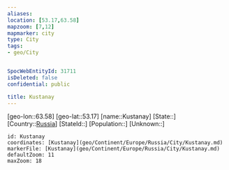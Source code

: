 ```yaml
---
aliases: 
location: [53.17,63.58]
mapzoom: [7,12] 
mapmarker: city 
type: City
tags:
- geo/City


SpocWebEntityId: 31711
isDeleted: false
confidential: public

title: Kustanay
---
```

[geo-lon::63.58]
[geo-lat::53.17]
[name::Kustanay]
[State::]
[Country::[Russia](geo/Continent/Europe/Russia.md)]
[StateId::]
[Population::]
[Unknown::]


```leaflet
id: Kustanay
coordinates: [Kustanay](geo/Continent/Europe/Russia/City/Kustanay.md)
markerFile: [Kustanay](geo/Continent/Europe/Russia/City/Kustanay.md)
defaultZoom: 11 
maxZoom: 18
```


